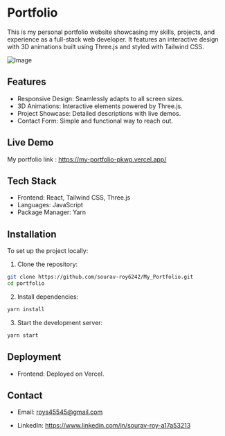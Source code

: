 
# Portfolio


This is my personal portfolio website showcasing my skills, projects, and experience as a full-stack web developer. It features an interactive design with 3D animations built using Three.js and styled with Tailwind CSS.

![Image](https://github.com/user-attachments/assets/b1bb4b28-fa5a-4120-a7a0-5c0fccee2533)

## Features

- Responsive Design: Seamlessly adapts to all screen sizes.
- 3D Animations: Interactive elements powered by Three.js.
- Project Showcase: Detailed descriptions with live demos.
- Contact Form: Simple and functional way to reach out.


##  Live Demo

My portfolio link : https://my-portfolio-pkwp.vercel.app/


## Tech Stack

- Frontend: React, Tailwind CSS, Three.js
- Languages: JavaScript
- Package Manager: Yarn


## Installation

To set up the project locally:

1. Clone the repository:

```bash
git clone https://github.com/sourav-roy6242/My_Portfolio.git
cd portfolio

```

2. Install dependencies:
```bash
yarn install

```
3. Start the development server:
```bash
yarn start

```
## Deployment
- Frontend: Deployed on Vercel.



## Contact

- Email: roys45545@gmail.com

- LinkedIn: https://www.linkedin.com/in/sourav-roy-a17a53213

